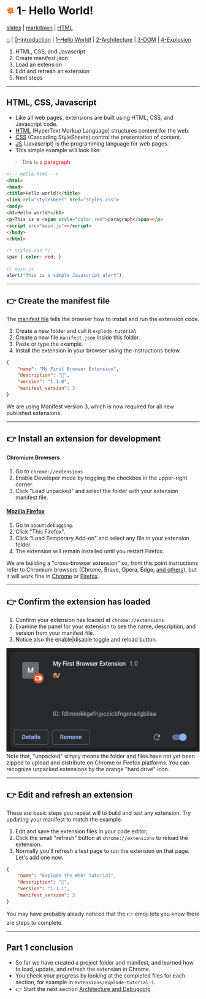 <!-- paginate: true -->

# <img width="4%" src="../../extension/explode-tutorial-final/assets/img/explosion-icon.svg"> 1- Hello World!

<span class="slides-small"><a href="../slides/1-hello-world.html">slides</a> | <span class="slides-small"><a href="../markdown/1-hello-world.md">markdown</a> | <a href="../www/1-hello-world.html">HTML</a></span>

<span class="slides-small">[⌂](../../README.md) | [0-Introduction](0-introduction.html) | [1-Hello World!](1-hello-world.html) | [2-Architecture](2-architecture.html) | [3-DOM](3-dom.html) | [4-Explosion](4-explosion.html)</span>

<!--
Presentation comments ...
-->

1. HTML, CSS, and Javascript
1. Create manifest.json
1. Load an extension
1. Edit and refresh an extension
1. Next steps




---

## HTML, CSS, Javascript

<div class="twocolumn">
<div class="col">

- Like all web pages, extensions are built using HTML, CSS, and Javascript code.
- [HTML](https://www.w3schools.com/html/default.asp) (HyperText Markup Language) structures content for the web.
- [CSS](https://www.w3schools.com/css/default.asp) (Cascading StyleSheets) control the presentation of content.
- [JS](https://www.w3schools.com/js/default.asp) (Javascript) is the programming language for web pages.
- This simple example will look like:
> <p>This is a <span style="color:red">paragraph</span></p>

</div>
<div class="col">

```html
<!-- hello.html -->
<html>
<head>
<title>Hello world!</title>
<link rel="stylesheet" href="styles.css">
<body>
<h1>Hello world!</h1>
<p>This is a <span style="color:red">paragraph</span></p>
<script src="main.js"></script>
</body>
</html>
```

```css
/* styles.css */
span { color: red; }
```

```js
// main.js
alert("This is a simple Javascript alert");
```

</div>
</div>








---

## 👉 Create the manifest file

The <a target="_blank" href="https://developer.chrome.com/docs/extensions/mv3/manifest/">manifest file</a> tells the browser how to install and run the extension code.

<div class="twocolumn">
<div class="col">

1. Create a new folder and call it `explode-tutorial`
1. Create a new file `manifest.json` inside this folder.
1. Paste or type the example.
1. Install the extension in your browser using the instructions below.

</div>
<div class="col">

```json
{
	"name": "My First Browser Extension",
	"description": "🐌",
	"version": "1.1.0",
	"manifest_version": 3
}
```

<div class="slides-small caption">We are using Manifest version 3, which is now required for all new published extensions.</div>

</div>
</div>





---

## 👉 Install an extension for development


<div class="twocolumn">
<div class="col">

#### Chromium Browsers

1. Go to `chrome://extensions`
1. Enable Developer mode by toggling the checkbox in the upper-right corner.
1. Click "Load unpacked" and select the folder with your extension manifest file.

</div>
<div class="col">

#### <a target="_blank" href="https://developer.mozilla.org/en-US/docs/Mozilla/Add-ons/WebExtensions/Your_first_WebExtension#installing">Mozilla Firefox</a>

1. Go to `about:debugging`.
1. Click "This Firefox".
1. Click "Load Temporary Add-on" and select any file in your extension folder.
1. The extension will remain installed until you restart Firefox.

</div>
</div>

<div class="slides-small caption">We are building a "cross-browser extension" so, from this point instructions refer to Chromium browsers (Chrome, Brave, Opera, Edge, <a target="_blank" href="https://en.wikipedia.org/wiki/Chromium_(web_browser)#Browsers_based_on_Chromium">and others</a>), but it will work fine in <a target="_blank" href="https://developer.chrome.com/docs/extensions/mv3/getstarted/">Chrome</a> or <a target="_blank" href="https://developer.mozilla.org/en-US/docs/Mozilla/Add-ons/WebExtensions">Firefox</a>.</div>




---

## 👉 Confirm the extension has loaded

<div class="twocolumn">
<div class="col">

1. Confirm your extension has loaded at `chrome://extensions`
1. Examine the panel for your extension to see the name, description, and version from your manifest file.
1. Notice also the enable|disable toggle and reload button.

</div>
<div class="col">

<img width="550" src="../figures/tutorial-2022/1-1-installed.png">

<div class="slides-small caption">Note that, "unpacked" simply means the folder and files have not yet been zipped to upload and distribute on Chrome or Firefox platforms. You can recognize unpacked extensions by the orange "hard drive" icon.</div>

</div>
</div>





---

## 👉 Edit and refresh an extension

These are basic steps you repeat will to build and test any extension. Try updating your manifest to match the example.

<div class="twocolumn">
<div class="col">

1. Edit and save the extension files in your code editor.
1. Click the small "refresh" button at `chrome://extensions` to reload the extension.
1. Normally you'll refresh a test page to run the extension on that page. Let's add one now.

</div>
<div class="col">

```json
{
	"name": "Explode the Web! Tutorial",
	"description": "🐢",
	"version": "1.1.1",
	"manifest_version": 3
}
```

<div class="slides-small caption">You may have probably aleady noticed that the 👉 emoji lets you know there are steps to complete.</div>

</div>
</div>





---

## Part 1 conclusion

- So far we have created a project folder and manifest, and learned how to load, update, and refresh the extension in Chrome.
- You check your progress by looking at the completed files for each section, for example in `extensions/explode-tutorial-1`.
- 👉 Start the next section [Architecture and Debugging](2-architecture.html)
